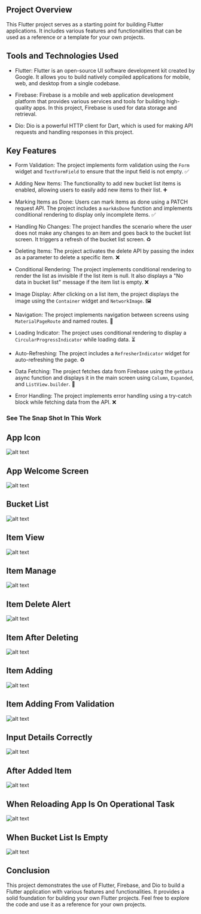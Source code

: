 
## Project Overview

This Flutter project serves as a starting point for building Flutter applications. It includes various features and functionalities that can be used as a reference or a template for your own projects.

## Tools and Technologies Used

- Flutter: Flutter is an open-source UI software development kit created by Google. It allows you to build natively compiled applications for mobile, web, and desktop from a single codebase.

- Firebase: Firebase is a mobile and web application development platform that provides various services and tools for building high-quality apps. In this project, Firebase is used for data storage and retrieval.

- Dio: Dio is a powerful HTTP client for Dart, which is used for making API requests and handling responses in this project.

## Key Features

- Form Validation: The project implements form validation using the `Form` widget and `TextFormField` to ensure that the input field is not empty. ✅

- Adding New Items: The functionality to add new bucket list items is enabled, allowing users to easily add new items to their list. ➕

- Marking Items as Done: Users can mark items as done using a PATCH request API. The project includes a `markAsDone` function and implements conditional rendering to display only incomplete items. ✅

- Handling No Changes: The project handles the scenario where the user does not make any changes to an item and goes back to the bucket list screen. It triggers a refresh of the bucket list screen. ♻️

- Deleting Items: The project activates the delete API by passing the index as a parameter to delete a specific item. ❌

- Conditional Rendering: The project implements conditional rendering to render the list as invisible if the list item is null. It also displays a "No data in bucket list" message if the item list is empty. ❌

- Image Display: After clicking on a list item, the project displays the image using the `Container` widget and `NetworkImage`. 🖼️

- Navigation: The project implements navigation between screens using `MaterialPageRoute` and named routes. 🚀

- Loading Indicator: The project uses conditional rendering to display a `CircularProgressIndicator` while loading data. ⏳

- Auto-Refreshing: The project includes a `RefresherIndicator` widget for auto-refreshing the page. ♻️

- Data Fetching: The project fetches data from Firebase using the `getData` async function and displays it in the main screen using `Column`, `Expanded`, and `ListView.builder`. 🔄

- Error Handling: The project implements error handling using a try-catch block while fetching data from the API. ❌

### See The Snap Shot In This Work

## App Icon

![alt text](assets/screenshots/AppIcon.png)

## App Welcome Screen

![alt text](assets/screenshots/Welcome.png)

## Bucket List 

![alt text](assets/screenshots/List.png)

## Item View

![alt text](assets/screenshots/PictureView.png)

## Item Manage

![alt text](assets/screenshots/Delete.png)

## Item Delete Alert

![alt text](assets/screenshots/deletealert.png)

## Item After Deleting

![alt text](assets/screenshots/afterdelete.png)

## Item Adding

![alt text](assets/screenshots/addingnewlist.png)

## Item Adding From Validation

![alt text](assets/screenshots/Validation.png)

## Input Details Correctly

![alt text](assets/screenshots/inputdetailscorrect.png)

## After Added Item

![alt text](assets/screenshots/afteradding.png)

## When Reloading App Is On Operational Task

![alt text](assets/screenshots/whenrefreshing.png)

## When Bucket List Is Empty

![alt text](assets/screenshots/BucketEmpty.png)


## Conclusion

This project demonstrates the use of Flutter, Firebase, and Dio to build a Flutter application with various features and functionalities. It provides a solid foundation for building your own Flutter projects. Feel free to explore the code and use it as a reference for your own projects.



























